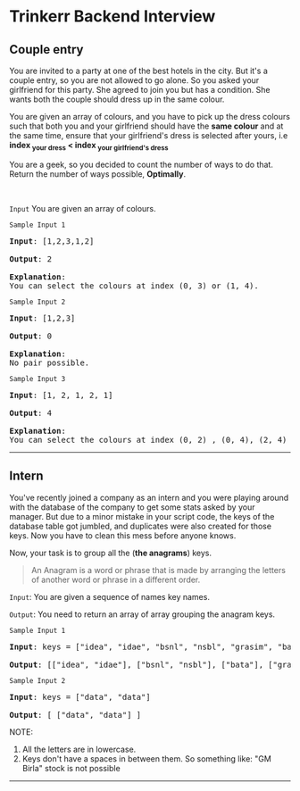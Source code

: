 # Trinkerr Backend Interview

## Couple entry

You are invited to a party at one of the best hotels in the city. But it's a couple entry, so you are not allowed to go alone. So you asked your girlfriend for this party. She agreed to join you but has a condition. She wants both the couple should dress up in the same colour.

You are given an array of colours, and you have to pick up the dress colours such that both you and your girlfriend should have the **same colour** and at the same time, ensure that your girlfriend's dress is selected after yours, i.e **index <sub>your dress</sub> < index <sub> your girlfriend's dress</sub>**

You are a geek, so you decided to count the number of ways to do that. Return the number of ways possible, **Optimally**. 


<br>

`Input`
You are given an array of colours. 

`Sample Input 1`

<pre>
<b>Input</b>: [1,2,3,1,2]

<b>Output</b>: 2

<b>Explanation</b>: 
You can select the colours at index (0, 3) or (1, 4).
</pre>


`Sample Input 2`

<pre>
<b>Input</b>: [1,2,3]

<b>Output</b>: 0

<b>Explanation</b>: 
No pair possible. 
</pre>


`Sample Input 3`

<pre>
<b>Input</b>: [1, 2, 1, 2, 1]

<b>Output</b>: 4

<b>Explanation</b>: 
You can select the colours at index (0, 2) , (0, 4), (2, 4) and (1, 3).
</pre>


---

## Intern

You've recently joined a company as an intern and you were playing around with the database of the company to get some stats asked by your manager. But due to a minor mistake in your script code, the keys of the database table got jumbled, and duplicates were also created for those keys. Now you have to clean this mess before anyone knows.

Now, your task is to group all the (<b>the anagrams</b>) keys.

<p>
<blockquote>
An Anagram is a word or phrase that is made by arranging the letters of another word or phrase in a different order.
</blockquote>
</p>

`Input`:
You are given a sequence of names key names.


`Output`:
You need to return an array of array grouping the anagram keys.


`Sample Input 1`

<pre>
<b>Input</b>: keys = ["idea", "idae", "bsnl", "nsbl", "grasim", "bata"]

<b>Output</b>: [["idea", "idae"], ["bsnl", "nsbl"], ["bata"], ["grasim"]]
</pre>

`Sample Input 2`

<pre>
<b>Input</b>: keys = ["data", "data"]

<b>Output</b>: [ ["data", "data"] ]
</pre>



NOTE: 
1. All the letters are in lowercase. 
2. Keys don't have a spaces in between them. So something like: 
	"GM Birla" stock is not possible
---
